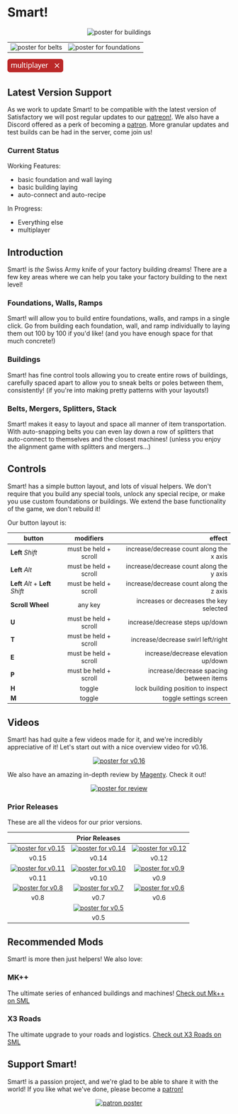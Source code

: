 # Smart!

<center>

![poster for buildings][buildings]

</center>

<center>

|||
|:-:|:-:|
|![poster for belts][belts]|![poster for foundations][foundations]|

</center>


![multiplayer](https://raw.githubusercontent.com/deantendo/community/master/com_mp_no.png)

## Latest Version Support

As we work to update Smart! to be compatible with the latest version of Satisfactory we will post regular updates to our [patreon!][pgash]. We also have a Discord offered as a perk of becoming a [patron][pgash]. More granular updates and test builds can be had in the server, come join us!

### Current Status

Working Features:

  * basic foundation and wall laying
  * basic building laying
  * auto-connect and auto-recipe

In Progress:

  * Everything else
  * multiplayer

## Introduction

Smart! is _the_ Swiss Army knife of your factory building dreams! There are a few key areas where we can help you take your factory building to the next level!

### Foundations, Walls, Ramps

Smart! will allow you to build entire foundations, walls, and ramps in a single click. Go from building each foundation, wall, and ramp individually to laying them out 100 by 100 if you'd like! (and you have enough space for that much concrete!)

### Buildings

Smart! has fine control tools allowing you to create entire rows of buildings, carefully spaced apart to allow you to sneak belts or poles between them, consistently! (if you're into making pretty patterns with your layouts!)

### Belts, Mergers, Splitters, Stack

Smart! makes it easy to layout and space all manner of item transportation. With auto-snapping belts you can even lay down a row of splitters that auto-connect to themselves and the closest machines! (unless you enjoy the alignment game with splitters and mergers...)

## Controls

Smart! has a simple button layout, and lots of visual helpers. We don't require that you build any special tools, unlock any special recipe, or make you use custom foundations or buildings. We extend the base functionality of the game, we don't rebuild it!

Our button layout is:

<center>

|button|modifiers|effect|
|---|:-:|--:|
| __Left__ *Shift* | must be held + scroll | increase/decrease count along the x axis |
| __Left__ *Alt* | must be held + scroll | increase/decrease count along the y axis |
| __Left__ *Alt* + __Left__ *Shift* | must be held + scroll | increase/decrease count along the z axis |
| __Scroll Wheel__ | any key | increases or decreases the key selected |
| __U__ | must be held + scroll | increase/decrease steps up/down |
| __T__ | must be held + scroll | increase/decrease swirl left/right |
| __E__ | must be held + scroll | increase/decrease elevation up/down |
| __P__ | must be held + scroll | increase/decrease spacing between items |
| __H__ | toggle | lock building position to inspect |
| __M__ | toggle | toggle settings screen |

</center>

## Videos

Smart! has had quite a few videos made for it, and we're incredibly appreciative of it! Let's start out with a nice overview video for v0.16.
<center>

[![poster for v0.16][v0.16-img]][v0.16-vid]
</center>

We also have an amazing in-depth review by [Magenty](https://www.youtube.com/channel/UCL8hC7X4mpAKdoP5gwdKkBQ). Check it out!
<center>

[![poster for review][review-img]][review-vid]
</center>

### Prior Releases

These are all the videos for our prior versions.

<center>

| | Prior Releases | |
|:-:|:-:|:-:|
|[![poster for v0.15][v0.15-img]][v0.15-vid]|[![poster for v0.14][v0.14-img]][v0.14-vid]|[![poster for v0.12][v0.12-img]][v0.12-vid]|
|v0.15|v0.14|v0.12|
|[![poster for v0.11][v0.11-img]][v0.11-vid]|[![poster for v0.10][v0.10-img]][v0.10-vid]|[![poster for v0.9][v0.9-img]][v0.9-vid]|
|v0.11|v0.10|v0.9|
|[![poster for v0.8][v0.8-img]][v0.8-vid]|[![poster for v0.7][v0.7-img]][v0.7-vid]|[![poster for v0.6][v0.6-img]][v0.6-vid]|
|v0.8|v0.7|v0.6|
| |[![poster for v0.5][v0.5-img]][v0.5-vid]| |
| |v0.5| |

</center>

## Recommended Mods

Smart! is more then just helpers! We also love:

### MK++

The ultimate series of enhanced buildings and machines! [Check out Mk++ on SML](https://ficsit.app/mod/4HFJNS71Ua5TrR)

### X3 Roads

The ultimate upgrade to your roads and logistics. [Check out X3 Roads on SML](https://ficsit.app/mod/CTm5tJXpDfdATU)

## Support Smart!

Smart! is a passion project, and we're glad to be able to share it with the world! If you like what we've done, please become a [patron!][pgash]

<center>

[![patron poster](https://c5.patreon.com/external/logo/become_a_patron_button@2x.png)][pgash]
</center>

[pgash]: https://www.patreon.com/Algalish

[belts]: https://media.giphy.com/media/aQoz1zfHjsoZALm6X8/giphy.gif
[foundations]: https://media.giphy.com/media/1J5fZI3iihdCT49PSM/giphy.gif
[buildings]: https://media.giphy.com/media/toIlPfgLfvbINAwsJf/giphy.gif

[v0.16-img]: https://i.ibb.co/pJfhJR2/Preview-Template-Small.jpg
[v0.16-vid]: https://youtu.be/MmkfqByx0i0

[v0.15-img]: https://i.ibb.co/mb2WJNz/Preview-Template-Small.jpg
[v0.15-vid]: https://youtu.be/jxfJR3ullJI

[v0.14-img]: https://i.ibb.co/jGG28hx/Preview-Small.jpg
[v0.14-vid]: https://youtu.be/-HbCKSABeWE

[v0.12-img]: https://i.ibb.co/vXXDVst/v-12-small.jpg
[v0.12-vid]: https://youtu.be/thC8RvniApQ

[v0.11-img]: https://i.ibb.co/WcNB78B/V-11-small.jpg
[v0.11-vid]: https://youtu.be/5qE3G4KbJXM

[v0.10-img]: https://i.ibb.co/C1n8b1j/V-10-small.jpg
[v0.10-vid]: https://youtu.be/ejINdaaRQtU

[v0.9-img]: https://i.ibb.co/5k6vD83/V-9-small.jpg
[v0.9-vid]: https://youtu.be/UQVYEl7d9Tg

[v0.8-img]: https://i.ibb.co/0GYmQz3/V-8-small.jpg
[v0.8-vid]: https://youtu.be/4H0Bbzhq1_E

[v0.7-img]: https://i.ibb.co/mTT1PhY/V7-small.jpg
[v0.7-vid]: https://youtu.be/BQqahJcdKfM

[v0.6-img]: https://i.ibb.co/P6GkWqB/V6-small.jpg
[v0.6-vid]: https://youtu.be/8_H7TJvwJC4

[v0.5-img]: https://i.ibb.co/YRSdCwk/V5-small.jpg
[v0.5-vid]: https://youtu.be/qnLOsYsZOXg

[review-img]: https://i.ibb.co/C0kXBGy/Magnety-Review-Previe.jpg
[review-vid]: https://youtu.be/O7jHpKhhqaY

